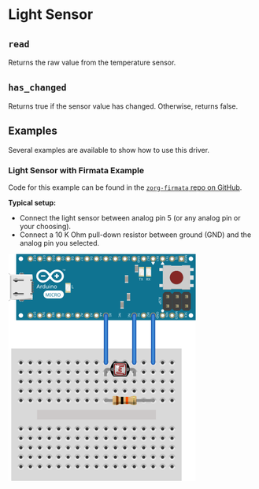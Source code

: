 # Light Sensor

## `read`

Returns the raw value from the temperature sensor.

## `has_changed`

Returns true if the sensor value has changed.
Otherwise, returns false.

## Examples

Several examples are available to show how to use this driver.

### Light Sensor with Firmata Example
Code for this example can be found in the [`zorg-firmata` repo on GitHub](https://github.com/zorg-framework/zorg-firmata/blob/master/examples/light_sensor.py).

**Typical setup:**

- Connect the light sensor between analog pin 5 (or any analog pin or your choosing).
- Connect a 10 K Ohm pull-down resistor between ground (GND) and the analog pin you selected.

![image](schematics/arduino_light_sensor.svg)

